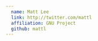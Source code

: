 ```yaml
---
  name: Matt Lee
  link: http://twitter.com/mattl
  affiliation: GNU Project 
  github: mattl
---
```

